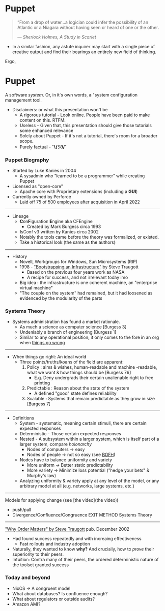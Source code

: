 # Puppet

> “From a drop of water…a logician could infer the possibility of an Atlantic or a Niagara without having seen or heard of one or the other.
>
> &mdash; <cite>Sherlock Holmes, A Study in Scarlet</cite>

-   In a similar fashion, any astute inquirer may start with a single piece of creative output and find their bearings an entirely new field of thinking.
    
Ergo,

# Puppet

A software *system*. Or, in it's own words, a "system configuration management tool.

* Disclaimers: or what this presentation won't be
	* A rigorous tutorial - Look online. People have been paid to make content on this. RTFM.
	* Useless - Given that, this presentation should give those tutorials some enhanced relevance
	* Solely about Puppet - If it's not a tutorial, there's room for a broader scope.
	* Purely factual - **¯\\_(ツ)_/¯**

### Puppet Biography

* Started by Luke Kanies in 2004
	* A sysadmin who "learned to be a programmer" while creating Puppet
* Licensed as "open-core"
	* Apache core with Proprietary extensions (including a **GUI**)
* Currently owned by Perforce
	* Laid off 75 of 500 employees after acquisition in April 2022
---
* Lineage
	* **C**on**F**iguration **E**ngine aka CFEngine
		* Created by Mark Burgess circa 1993
	* IsConf v3 written by Kanies circa 2002
	* Notably the tools came before the theory was formalized, or existed.
	* Take a historical look (the same as the authors)

---

* History
	* Novell, Workgroups for Windows, Sun Microsystems (RIP)
	* 1998 - ["Bootstrapping an Infrastructure"](https://www.usenix.org/legacy/publications/library/proceedings/lisa98/full_papers/traugott/traugott.pdf) by Steve Traugott
		* Based on the previous four years work as NASA
		* A recipe for success, and not irrelevant today imo
	* Big idea : the infrastructure is one coherent machine, an "enterprise virtual machine"
	* "The couple on the system" had remained, but it had loosened as evidenced by the modularity of the parts

### Systems Theory

* Systems administration has found a market rationale.
	* As much a science as computer science [Burgess 3]
	* Undeniably a branch of engineering [Burgess 1]
	* Similar to any operational position, it only comes to the fore in an org when [things go wrong](https://www.wired.com/story/notpetya-cyberattack-ukraine-russia-code-crashed-the-world/)

---

* When things go right: An ideal world
	* Three points/truths/koans of the field are apparent:
		1. Policy : aims & wishes, human-readable and machine -readable, what we want & how things should be [Burgess 76]
			* E.g. Deny undergrads their certain unalienable right to free printing
		2. Predictable : Reason about the state of the system
			* A defined "good" state defines reliability
		3. Scalable : Systems that remain predictable as they grow in size [Burgess 7]

---

* Definitions
	* System - systematic, meaning certain stimuli, there are certain expected responses
	* Deterministic - Those certain expected responses
	* Nested - A subsystem within a larger system, which is itself part of a larger system, compare *holonarchy*
		* Nodes of computers -> easy
		* Nodes of people -> not so easy (see [BOFH](https://en.wikipedia.org/wiki/Bastard_Operator_From_Hell))
	* Nodes have to balance uniformity and variety
		* More uniform -> Better static predictability
		* More variety -> Minimize loss potential ("hedge your bets" & Murphy's law)
	* Analyzing uniformity & variety apply at any level of the model, or any arbitrary model at all (e.g. networks, large systems, etc.)

---

Models for applying change (see [the video](the video))
* push/pull
* Divergence/Confluence/Congruence
EXIT METHOD Systems Theory

---

["Why Order Matters" by Steve Traugott](https://www.usenix.org/legacy/publications/library/proceedings/lisa02/tech/full_papers/traugott/traugott_html/index.html) pub. December 2002
* Had found success repeatedly and with increaing effectiveness
	* Fast rollouts and industry adoption
* Naturally, they wanted to know **why?** And crucially, how to *prove* their superiority to their peers.
* Intuition: Contra many of their peers, the ordered deterministic nature of the toolset granted success

### Today and beyond

* NixOS -> A congruent model
* What about databases? Is confluence enough?
* What about regulators or outside audits?
* Amazon AMI?



